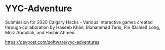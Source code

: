 # YYC-Adventure
Submission for 2020 Calgary Hacks - Various interactive games created through collaboration by Haseeb Khan, Muhammad Tariq, Pin (Daniel) Long, Moiz Abdullah, and Hashir Ahmed.

https://devpost.com/software/yyc-adventures
